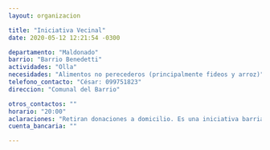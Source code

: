 ```yaml
---
layout: organizacion

title: "Iniciativa Vecinal"
date: 2020-05-12 12:21:54 -0300

departamento: "Maldonado"
barrio: "Barrio Benedetti"
actividades: "Olla"
necesidades: "Alimentos no perecederos (principalmente fideos y arroz)"
telefono_contacto: "César: 099751823"
direccion: "Comunal del Barrio"

otros_contactos: ""
horario: "20:00"
aclaraciones: "Retiran donaciones a domicilio. Es una iniciativa barrial que atiende a 300 personas. Ese cupo está colmado y no pueden brindar ayuda a más personas."
cuenta_bancaria: ""

---
```

